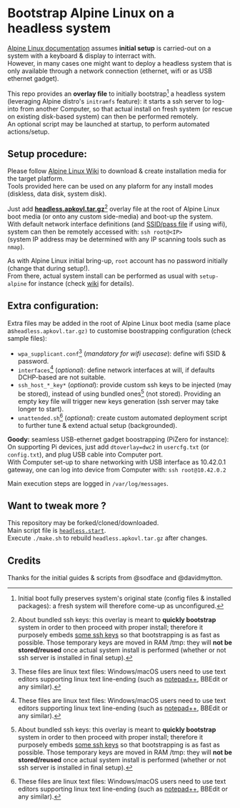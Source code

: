 # Bootstrap Alpine Linux on a headless system

[Alpine Linux documentation](https://docs.alpinelinux.org/user-handbook/0.1a/Installing/setup_alpine.html) assumes **initial setup** is carried-out on a system with a keyboard & display to interract with.\
However, in many cases one might want to deploy a headless system that is only available through a network connection (ethernet, wifi or as USB ethernet gadget).

This repo provides an **overlay file** to initially bootstrap[^1] a headless system (leveraging Alpine distro's `initramfs` feature): it starts a ssh server to log-into from another Computer, so that actual install on fresh system (or rescue on existing disk-based system) can then be performed remotely.\
An optional script may be launched at startup, to perform automated actions/setup.


## Setup procedure:
Please follow [Alpine Linux Wiki](https://wiki.alpinelinux.org/wiki/Installation#Installation_Overview) to download & create installation media for the target platform.\
Tools provided here can be used on any plaform for any install modes (diskless, data disk, system disk).

Just add [**headless.apkovl.tar.gz**](https://is.gd/apkovl_master)[^2] overlay file at the root of Alpine Linux boot media (or onto any custom side-media) and boot-up the system.\
With default network interface definitions (and [SSID/pass file](#extra-configuration) if using wifi), system can then be remotely accessed with: `ssh root@<IP>`\
(system IP address may be determined with any IP scanning tools such as `nmap`).

As with Alpine Linux initial bring-up, `root` account has no password initially (change that during setup!).\
From there, actual system install can be performed as usual with `setup-alpine` for instance (check [wiki](https://wiki.alpinelinux.org/wiki/Alpine_setup_scripts#setup-alpine) for details).

## Extra configuration:
Extra files may be added in the root of Alpine Linux boot media (same place as`headless.apkovl.tar.gz)` to customise boostrapping configuration (check sample files):
- `wpa_supplicant.conf`[^3] (*mandatory for wifi usecase*): define wifi SSID & password.
- `interfaces`[^3] (*optional*): define network interfaces at will, if defaults DCHP-based are not suitable.
- `ssh_host_*_key*` (*optional*): provide custom ssh keys to be injected (may be stored), instead of using bundled ones[^2] (not stored). Providing an empty key file will trigger new keys generation (ssh server may take longer to start).
- `unattended.sh`[^3] (*optional*): create custom automated deployment script to further tune & extend actual setup (backgrounded).


**Goody:** seamless USB-ethernet gadget boostrapping (PiZero for instance):\
On supporting Pi devices, just add `dtoverlay=dwc2` in `usercfg.txt` (or `config.txt`), and plug USB cable into Computer port.\
With Computer set-up to share networking with USB interface as 10.42.0.1 gateway, one can log into device from Computer with: `ssh root@10.42.0.2`

Main execution steps are logged in `/var/log/messages`.

[^1]: Initial boot fully preserves system's original state (config files & installed packages): a fresh system will therefore come-up as unconfigured.

[^2]: About bundled ssh keys: this overlay is meant to **quickly bootstrap** system in order to then proceed with proper install; therefore it purposely embeds [some ssh keys](https://github.com/macmpi/alpine-linux-headless-bootstrap/tree/main/overlay/etc/ssh) so that bootstrapping is as fast as possible. Those temporary keys are moved in RAM /tmp: they will **not be stored/reused** once actual system install is performed (whether or not ssh server is installed in final setup).

[^3]: These files are linux text files: Windows/macOS users need to use text editors supporting linux text line-ending (such as [notepad++](https://notepad-plus-plus.org/), BBEdit or any similar).


## Want to tweak more ?
This repository may be forked/cloned/downloaded.\
Main script file is [`headless.start`](https://github.com/macmpi/alpine-linux-headless-bootstrap/blob/main/overlay/etc/local.d/headless.start).\
Execute `./make.sh` to rebuild `headless.apkovl.tar.gz` after changes.


## Credits
Thanks for the initial guides & scripts from @sodface and @davidmytton.

